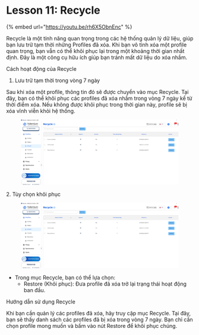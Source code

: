 # Lesson 11: Recycle

{% embed url="https://youtu.be/rh6X5ObnEnc" %}

Recycle là một tính năng quan trọng trong các hệ thống quản lý dữ liệu, giúp bạn lưu trữ tạm thời những Profiles đã xóa. Khi bạn vô tình xóa một profile quan trọng, bạn vẫn có thể khôi phục lại trong một khoảng thời gian nhất định. Đây là một công cụ hữu ích giúp bạn tránh mất dữ liệu do xóa nhầm.

Cách hoạt động của Recycle

1. Lưu trữ tạm thời trong vòng 7 ngày

Sau khi xóa một profile, thông tin đó sẽ được chuyển vào mục Recycle. Tại đây, bạn có thể khôi phục các profiles đã xóa nhầm trong vòng 7 ngày kể từ thời điểm xóa. Nếu không được khôi phục trong thời gian này, profile sẽ bị xóa vĩnh viễn khỏi hệ thống.

<figure><img src="../../../.gitbook/assets/image (5) (1).png" alt=""><figcaption></figcaption></figure>



2\. Tùy chọn  khôi phục

<figure><img src="../../../.gitbook/assets/image (6) (1).png" alt=""><figcaption></figcaption></figure>



* Trong mục Recycle, bạn có thể lựa chọn:
  * Restore (Khôi phục): Đưa profile đã xóa trở lại trạng thái hoạt động ban đầu.

Hướng dẫn sử dụng Recycle

Khi bạn cần quản lý các profiles đã xóa, hãy truy cập mục Recycle. Tại đây, bạn sẽ thấy danh sách các profiles đã bị xóa trong vòng 7 ngày. Bạn chỉ cần chọn profile mong muốn và bấm vào nút Restore để khôi phục chúng.

&#x20;
